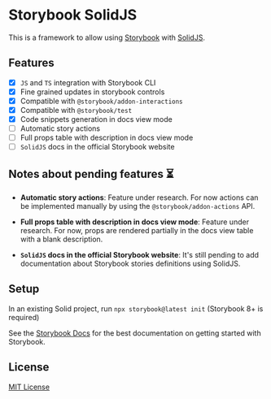 # Storybook SolidJS

This is a framework to allow using [Storybook](https://storybook.js.org/) with [SolidJS](https://www.solidjs.com/).

## Features

- [x] `JS` and `TS` integration with Storybook CLI
- [x] Fine grained updates in storybook controls
- [x] Compatible with `@storybook/addon-interactions`
- [x] Compatible with `@storybook/test`
- [x] Code snippets generation in docs view mode
- [ ] Automatic story actions
- [ ] Full props table with description in docs view mode
- [ ] `SolidJS` docs in the official Storybook website

## Notes about pending features ⏳

- **Automatic story actions**: Feature under research. For now actions can be implemented manually by using the `@storybook/addon-actions` API.

- **Full props table with description in docs view mode**: Feature under research. For now, props are rendered partially in the docs view table with a blank description.

- **`SolidJS` docs in the official Storybook website**: It's still pending to add documentation about Storybook stories definitions using SolidJS.

## Setup

In an existing Solid project, run `npx storybook@latest init` (Storybook 8+ is required)

See the [Storybook Docs](https://storybook.js.org/docs?renderer=solid) for the best documentation on getting started with Storybook.

## License

[MIT License](./LICENSE)
